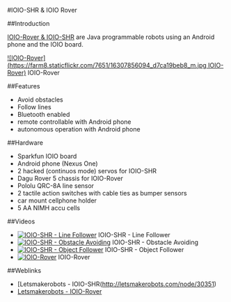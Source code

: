 #IOIO-SHR & IOIO Rover

##Introduction

[IOIO-Rover & IOIO-SHR](https://github.com/robotfreak/IOIO-Robots) are Java programmable robots using an Android phone and the IOIO board.


[![IOIO-Rover](https://farm8.staticflickr.com/7651/16307856094_d7ca19beb8_m.jpg IOIO-Rover)](https://github.com/robotfreak/IOIO-Robots) IOIO-Rover


##Features

* Avoid obstacles
* Follow lines
* Bluetooth enabled
* remote controllable with Android phone
* autonomous operation with Android phone


##Hardware

* Sparkfun IOIO board
* Android phone (Nexus One)
* 2 hacked (continuos mode) servos for IOIO-SHR
* Dagu Rover 5 chassis for IOIO-Rover
* Pololu QRC-8A line sensor
* 2 tactile action switches with cable ties as bumper sensors
* car mount cellphone holder
* 5 AA NIMH accu cells

##Videos

* [![IOIO-SHR - Line Follower](https://i.ytimg.com/vi/7oPWN1_5u1E/2.jpg?time=1427318477161)](http://www.youtube.com/watch?v=7oPWN1_5u1E) IOIO-SHR - Line Follower
* [![IOIO-SHR - Obstacle Avoiding](https://i.ytimg.com/vi/IGkqdokwDXQ/3.jpg?time=1427318634366)](http://www.youtube.com/watch?v=IGkqdokwDXQ) IOIO-SHR - Obstacle Avoiding
* [![IOIO-SHR - Object Follower](https://i.ytimg.com/vi/8w-0x8YQ064/2.jpg?time=1427318746387)](http://www.youtube.com/watch?v=8w-0x8YQ064) IOIO-SHR - Object Follower
* [![IOIO-Rover](https://i.ytimg.com/vi/pequzICEv5Q/3.jpg?time=1427318404253)](https://www.youtube.com/watch?v=pequzICEv5Q) IOIO-Rover

##Weblinks

* [Letsmakerobots - IOIO-SHR(http://letsmakerobots.com/node/30351)
* [Letsmakerobots - IOIO-Rover](http://letsmakerobots.com/node/33968)

